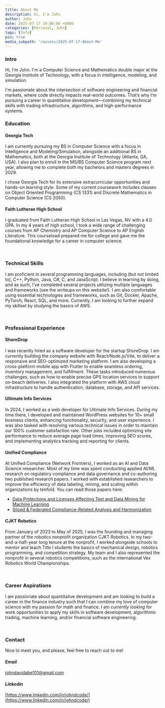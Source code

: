 ```yaml
---
title: About Me
description: Hi, I'm John
author: John
date: 2025-07-17 19:00:00 +0800
categories: [Personal, John]
tags: [Info]
pin: true
media_subpath: '/assets/2025-07-17-About-Me'
---
```



### Intro

Hi, I'm John. I'm a Computer Science and Mathematics double major at the Georgia Institute of Technology, with a focus in intelligence, modeling, and simulation.

I'm passionate about the intersection of software engineering and financial markets, where code directly impacts real-world outcomes. That’s why I’m pursuing a career in quantitative development—combining my technical skills with trading infrastructure, algorithms, and high-performance systems.

### Education

#### Georgia Tech

I am currently pursuing my BS in Computer Science with a focus in Intelligence and Modeling/Simulation, alongside an additional BS in Mathematics, both at the Georgia Institute of Technology (Atlanta, GA, USA). I also plan to enroll in the MS/BS Computer Science program next year, allowing me to complete both my bachelors and masters degrees in 2029.

I chose Georgia Tech for its extensive extracurricular opportunities and hands-on learning style. Some of my current coursework includes classes on Object Oriented Programming (CS 1331) and Discrete Mathematics in Computer Science (CS 2050).

#### Faith Lutheran High School

I graduated from Faith Lutheran High School in Las Vegas, NV with a 4.0 GPA. In my 4 years of high school, I took a wide range of challenging courses from AP Chemistry and AP Computer Science to AP English Literature. This courseload prepared me for college and gave me the foundational knowledge for a career in computer science.

<br />

### Technical Skills

I am proficient in several programming languages, including (but not limited to), C++, Python, Java, C#, C, and JavaScript. I believe in learning by doing, and as such, I've completed several projects utilizing multiple languages and frameworks (see the writeups on this website!). I am also comfortable using essential technologies and frameworks, such as Git, Docker, Apache, PyTorch, React, SQL, and more. Currently, I am looking to further expand my skillset by studying the basics of AWS. 

<br />

### Professional Experience

#### ShoreDrop

I was recently hired as a software developer for the startup ShoreDrop. I am currently building the company website with React/Node.js/Vite, to deliver a responsive and SEO-optimized marketing platform. I am also developing a cross-platform mobile app with Flutter to enable seamless ordering, inventory management, and fulfillment. These tasks introduced numerous challenges, such as how to enable precise GPS location services to support on-beach deliveries. I also integrated the platform with AWS cloud infrastructure to handle authentication, database, storage, and API services.

#### Ultimate Info Services

In 2024, I worked as a web developer for Ultimate Info Services. During my time there, I developed and maintained WordPress websites for 10+ small business clients, enhancing functionality, security, and user experience. I was also tasked with resolving various technical issues in order to maintain our 100% customer satisfaction rate. Other jobs included optimizing site performance to reduce average page load times, improving SEO scores, and implementing analytics tracking and reporting for clients.

#### Unified Compliance

At Unified Compliance (Network Frontiers), I worked as an AI and Data Science researcher. Most of my time was spent conducting applied AI/ML research on regulatory compliance and data governance and co-authoring two published research papers. I worked with established researchers to improve the efficiency of data labeling, mining, and scaling within organizations by tenfold. You can read those papers here:

- [Data Protections and Licenses Affecting Text and Data Mining for Machine Learning](https://www.researchgate.net/publication/361732919_Data_Protections_and_Licenses_Affecting_Text_and_Data_Mining_for_Machine_Learning)
- [Siloed & Federated Compliance-Related Analysis and Harmonization](https://www.researchgate.net/publication/380596389_Siloed_Federated_Compliance-Related_Analysis_and_Harmonization)

#### CJKT Robotics

From January of 2023 to May of 2025, I was the founding and managing partner of the robotics nonprofit organization CJKT Robotics. In my two-and-a-half-year long tenure at the nonprofit, I worked alongside schools to mentor and teach Title I students the basics of mechanical design, robotics programming, and competition strategy. My team and I also represented the nonprofit in several robotics competitions, such as the international Vex Robotics World Championships.

<br />

### Career Aspirations

I am passionate about quantitative development and am looking to build a career in the finance industry such that I can combine my love of computer science with my passion for math and finance. I am *currently looking* for work opportunities to apply my skills in software development, algorithmic trading, machine learning, and/or financial software engineering.

<br />

### Contact

Nice to meet you, and please, feel free to reach out to me!

#### *Email*
johndavidabe101@gmail.com
#### *Linkedin*
[https://www.linkedin.com/in/johndcode/](https://www.linkedin.com/in/johndcode/)
